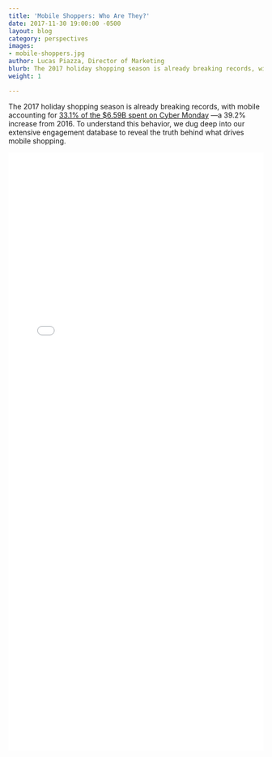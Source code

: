 ```yaml
---
title: 'Mobile Shoppers: Who Are They?'
date: 2017-11-30 19:00:00 -0500
layout: blog
category: perspectives
images:
- mobile-shoppers.jpg
author: Lucas Piazza, Director of Marketing
blurb: The 2017 holiday shopping season is already breaking records, with mobile accounting for 33.1% of the $6.59B spent on Cyber Monday—a 39.2% increase from 2016. To understand this behavior, we dug deep into our extensive engagement database to reveal the truth behind what drives mobile shopping.  
weight: 1

---
```

The 2017 holiday shopping season is already breaking records, with mobile accounting for [33.1% of the $6.59B spent on Cyber Monday](http://news.adobe.com/press-release/experience-cloud/adobe-data-shows-cyber-monday-largest-online-sales-day-history-659) —a 39.2% increase from 2016. To understand this behavior, we dug deep into our extensive engagement database to reveal the truth behind what drives mobile shopping.   

<div style="position:relative;width:auto;padding:0 0 234.37%;height:0;top:0;left:0;bottom:0;right:0;margin:0;border:0 none" id="experience-59e7a3f322d3e"><iframe allowfullscreen src="//view.ceros.com/yieldmo/infographic-01-2-1?heightOverride=3000" style="position:absolute;top:0;left:0;bottom:0;right:0;margin:0;padding:0;border:0 none;height:1px;width:1px;min-height:100%;min-width:100%" frameborder="0" class="ceros-experience"  scrolling="no"></iframe></div><script type="text/javascript" src="//view.ceros.com/scroll-proxy.min.js"></script>
